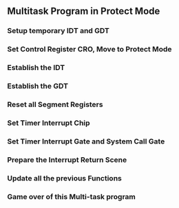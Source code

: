 ## Multitask Program in Protect Mode
### Setup temporary IDT and GDT
### Set Control Register CRO, Move to Protect Mode
### Establish the IDT
### Establish the GDT
### Reset all Segment Registers
### Set Timer Interrupt Chip
### Set Timer Interrupt Gate and System Call Gate
### Prepare the Interrupt Return Scene
### Update all the previous Functions
### Game over of this Multi-task program